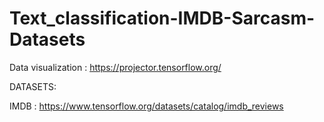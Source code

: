 # Text_classification-IMDB-Sarcasm-Datasets

Data visualization : https://projector.tensorflow.org/

DATASETS: 

IMDB : https://www.tensorflow.org/datasets/catalog/imdb_reviews
